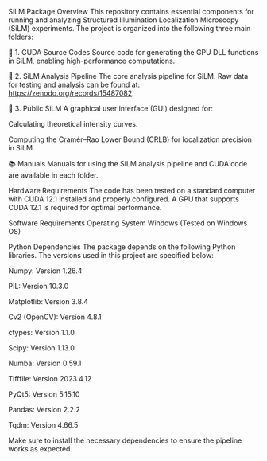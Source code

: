 
SiLM Package Overview
This repository contains essential components for running and analyzing Structured Illumination Localization Microscopy (SiLM) experiments. The project is organized into the following three main folders:

📁 1. CUDA Source Codes
Source code for generating the GPU DLL functions in SiLM, enabling high-performance computations.

📁 2. SiLM Analysis Pipeline
The core analysis pipeline for SiLM. Raw data for testing and analysis can be found at:
https://zenodo.org/records/15487082.

📁 3. Public SiLM
A graphical user interface (GUI) designed for:

Calculating theoretical intensity curves.

Computing the Cramér–Rao Lower Bound (CRLB) for localization precision in SiLM.

📚 Manuals
Manuals for using the SiLM analysis pipeline and CUDA code are available in each folder.

Hardware Requirements
The code has been tested on a standard computer with CUDA 12.1 installed and properly configured. A GPU that supports CUDA 12.1 is required for optimal performance.

Software Requirements
Operating System
Windows (Tested on Windows OS)

Python Dependencies
The package depends on the following Python libraries. The versions used in this project are specified below:

Numpy: Version 1.26.4

PIL: Version 10.3.0

Matplotlib: Version 3.8.4

Cv2 (OpenCV): Version 4.8.1

ctypes: Version 1.1.0

Scipy: Version 1.13.0

Numba: Version 0.59.1

Tifffile: Version 2023.4.12

PyQt5: Version 5.15.10

Pandas: Version 2.2.2

Tqdm: Version 4.66.5

Make sure to install the necessary dependencies to ensure the pipeline works as expected.

